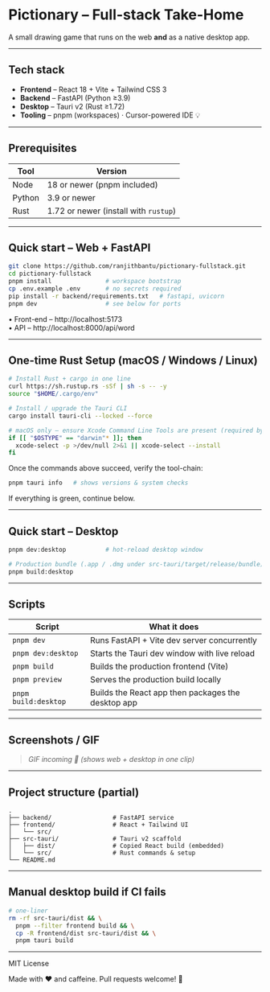 # Pictionary – Full-stack Take-Home

A small drawing game that runs on the web **and** as a native desktop app.

---

## Tech stack

* **Frontend** – React 18 + Vite + Tailwind CSS 3
* **Backend** – FastAPI (Python ≥3.9)
* **Desktop** – Tauri v2 (Rust ≥1.72)
* **Tooling** – pnpm (workspaces) · Cursor-powered IDE 💡

---

## Prerequisites

| Tool | Version |
|------|---------|
| Node | 18 or newer (pnpm included) |
| Python | 3.9 or newer |
| Rust | 1.72 or newer (install with `rustup`) |

---

## Quick start – Web + FastAPI

```bash
git clone https://github.com/ranjithbantu/pictionary-fullstack.git
cd pictionary-fullstack
pnpm install               # workspace bootstrap
cp .env.example .env       # no secrets required
pip install -r backend/requirements.txt   # fastapi, uvicorn
pnpm dev                   # see below for ports
```

• Front-end  – http://localhost:5173  
• API        – http://localhost:8000/api/word

---

## One-time Rust Setup (macOS / Windows / Linux)

```bash
# Install Rust + cargo in one line
curl https://sh.rustup.rs -sSf | sh -s -- -y
source "$HOME/.cargo/env"

# Install / upgrade the Tauri CLI
cargo install tauri-cli --locked --force

# macOS only – ensure Xcode Command Line Tools are present (required by the linker)
if [[ "$OSTYPE" == "darwin"* ]]; then
  xcode-select -p >/dev/null 2>&1 || xcode-select --install
fi
```

Once the commands above succeed, verify the tool-chain:

```bash
pnpm tauri info   # shows versions & system checks
```

If everything is green, continue below.

---

## Quick start – Desktop

```bash
pnpm dev:desktop           # hot-reload desktop window

# Production bundle (.app / .dmg under src-tauri/target/release/bundle)
pnpm build:desktop
```

---

## Scripts

| Script | What it does |
|--------|--------------|
| `pnpm dev` | Runs FastAPI + Vite dev server concurrently |
| `pnpm dev:desktop` | Starts the Tauri dev window with live reload |
| `pnpm build` | Builds the production frontend (Vite) |
| `pnpm preview` | Serves the production build locally |
| `pnpm build:desktop` | Builds the React app then packages the desktop app |

---

## Screenshots / GIF

> _GIF incoming  📸 (shows web + desktop in one clip)_

---

## Project structure (partial)

```
.
├── backend/                 # FastAPI service
├── frontend/                # React + Tailwind UI
│   └── src/
├── src-tauri/               # Tauri v2 scaffold
│   ├── dist/                # Copied React build (embedded)
│   └── src/                 # Rust commands & setup
└── README.md
```

---

## Manual desktop build if CI fails

```bash
# one-liner
rm -rf src-tauri/dist && \
  pnpm --filter frontend build && \
  cp -R frontend/dist src-tauri/dist && \
  pnpm tauri build
```

---

MIT License

Made with ❤️ and caffeine. Pull requests welcome! 🌟 
